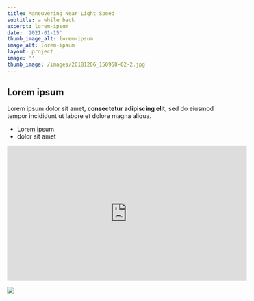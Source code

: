 ```yaml
---
title: Maneuvering Near Light Speed
subtitle: a while back
excerpt: lorem-ipsum
date: '2021-01-15'
thumb_image_alt: lorem-ipsum
image_alt: lorem-ipsum
layout: project
image: ''
thumb_image: /images/20181206_150958-02-2.jpg
---
```

## Lorem ipsum

Lorem ipsum dolor sit amet, **consectetur adipiscing elit**, sed do eiusmod tempor incididunt ut labore et dolore magna aliqua.

* Lorem ipsum
* dolor sit amet

<iframe width="560" height="315" src="https://www.youtube.com/embed/8YlsJidpSv4" frameborder="0" allow="accelerometer; autoplay; clipboard-write; encrypted-media; gyroscope; picture-in-picture" allowfullscreen></iframe>

![](/images/0001-3.jpg)